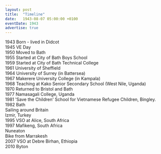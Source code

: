 ```yaml
---
layout: post
title:  "Timeline"
date:   1943-08-07 05:00:00 +0100
eventDate: 1943
advertise: true
---
```


1943	   Born - lived in Didcot  
1945     VE Day  
1950     Moved to Bath  
1955     Started at City of Bath Boys School  
1959     Started at City of Bath Technical College  
1961     University of Sheffield  
1964     University of Surrey (in Battersea)  
1967     Makerere University College (in Kampala)  
1968     Teaching at Kako Senior Secondary School (West Nile, Uganda)  
1970     Returned to Bristol and Bath  
1977     Namasagali College, Uganda  
1981     'Save the Children' School for Vietnamese Refugee Children, Bingley.  
1982     Bath  
         Sailing around Britain  
         Izmir, Turkey  
1995     VSO at Alice, South Africa  
1997     Mafikeng, South Africa  
         Nuneaton   
         Bike from Marrakesh   
2007     VSO at Debre Birhan, Ethiopia  
2010     Byton  

